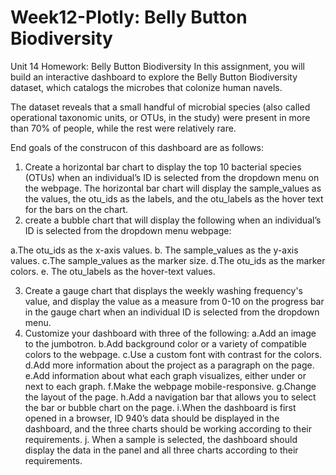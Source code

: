 # Week12-Plotly: Belly Button Biodiversity

Unit 14 Homework: Belly Button Biodiversity
In this assignment, you will build an interactive dashboard to explore the Belly Button Biodiversity dataset, which catalogs the microbes that colonize human navels.

The dataset reveals that a small handful of microbial species (also called operational taxonomic units, or OTUs, in the study) were present in more than 70% of people, while the rest were relatively rare.

End goals of the construcon of this dashboard are as follows: 

1. Create a horizontal bar chart to display the top 10 bacterial species (OTUs) when an individual’s ID is selected from the dropdown menu on the webpage. The horizontal bar chart will display the sample_values as the values, the otu_ids as the labels, and the otu_labels as the hover text for the bars on the chart.
2. create a bubble chart that will display the following when an individual’s ID is selected from the dropdown menu webpage:

  a.The otu_ids as the x-axis values.
  b. The sample_values as the y-axis values.
  c.The sample_values as the marker size.
  d.The otu_ids as the marker colors.
  e. The otu_labels as the hover-text values.
  
3. Create a gauge chart that displays the weekly washing frequency's value, and display the value as a measure from 0-10 on the progress bar in the gauge chart when an individual ID is selected from the dropdown menu.  
4. Customize your dashboard with three of the following:
  a.Add an image to the jumbotron.
  b.Add background color or a variety of compatible colors to the webpage.
  c.Use a custom font with contrast for the colors.
  d.Add more information about the project as a paragraph on the page.
  e.Add information about what each graph visualizes, either under or next to each graph.
  f.Make the webpage mobile-responsive.
  g.Change the layout of the page.
  h.Add a navigation bar that allows you to select the bar or bubble chart on the page.
  i.When the dashboard is first opened in a browser, ID 940’s data should be displayed in the dashboard, and the three charts should be working according to their           requirements.
  j. When a sample is selected, the dashboard should display the data in the panel and all three charts according to their requirements.
